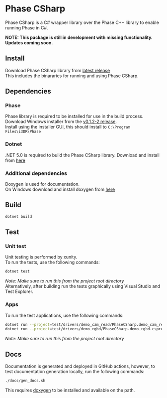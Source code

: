 # Phase CSharp
Phase CSharp is a C# wrapper library over the Phase C++ library to enable running Phase in C#.

**NOTE: This package is still in development with missing functionality. Updates coming soon.**
## Install
Download Phase CSharp library from [latest release](https://github.com/i3drobotics/phase-csharp/releases)  
This includes the binararies for running and using Phase CSharp.

## Dependencies
### Phase
Phase library is required to be installed for use in the build process.  
Download Windows installer from the [v0.1.2-2 release](https://github.com/i3drobotics/phase/releases/tag/v0.1.2-2).  
Install using the installer GUI, this should install to `C:\Program Files\i3DR\Phase`
### Dotnet
.NET 5.0 is required to build the Phase CSharp library. Download and install from [here](https://dotnet.microsoft.com/en-us/download/dotnet/5.0)

### Additional dependencies
Doxygen is used for documentation.  
On Windows download and install doxygen from [here](https://www.doxygen.nl/download.html)

## Build
```bash
dotnet build
```

## Test

### Unit test
Unit testing is performed by xunity.  
To run the tests, use the following commands:
```bash
dotnet test
```
*Note: Make sure to run this from the project root directory*  
Alternatively, after building run the tests graphically using Visual Studio and Test Explorer.  

### Apps
To run the test applications, use the following commands:
```bash
dotnet run --project=test/drivers/demo_cam_read/PhaseCSharp.demo_cam_read.csproj 
dotnet run --project=test/drivers/demo_rgbd/PhaseCSharp.demo_rgbd.csproj 
```

*Note: Make sure to run this from the project root directory*

## Docs
Documentation is generated and deployed in GitHub actions, however, to test documentation generation locally, run the following commands:
```bash
./docs/gen_docs.sh
```
This requires [doxygen](https://www.doxygen.nl/index.html) to be installed and available on the path.
